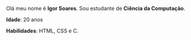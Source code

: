 <div>
  <p>Olá meu nome é <strong>Igor Soares</strong>. Sou estudante de <strong>Ciência da Computação</strong>. </p>
  
  <p><strong>Idade</strong>: 20 anos</p>

  <p><strong>Habilidades</strong>: HTML, CSS e C. </p>

</div>
  
<br>
<!--
<a target='_blank' href="https://www.linkedin.com/in/igor-silva-0a7757216/">
  <img src="https://img.shields.io/badge/LinkedIn-1C1C1C?style=for-the-badge&logo=linkedin&logoColor=00FFFF">
</a>

<a target='_blank' href="https://twitter.com/IgoorBVB">
  <img src="https://img.shields.io/badge/Twitter-1C1C1C?style=for-the-badge&logo=twitter&logoColor=00FFFF">
</a>
  
<a target='_blank' href="https://www.instagram.com/igoorz_/">
  <img src="https://img.shields.io/badge/Instagram-1C1C1C?style=for-the-badge&logo=instagram&logoColor=00FFFF">
</a>
-->
